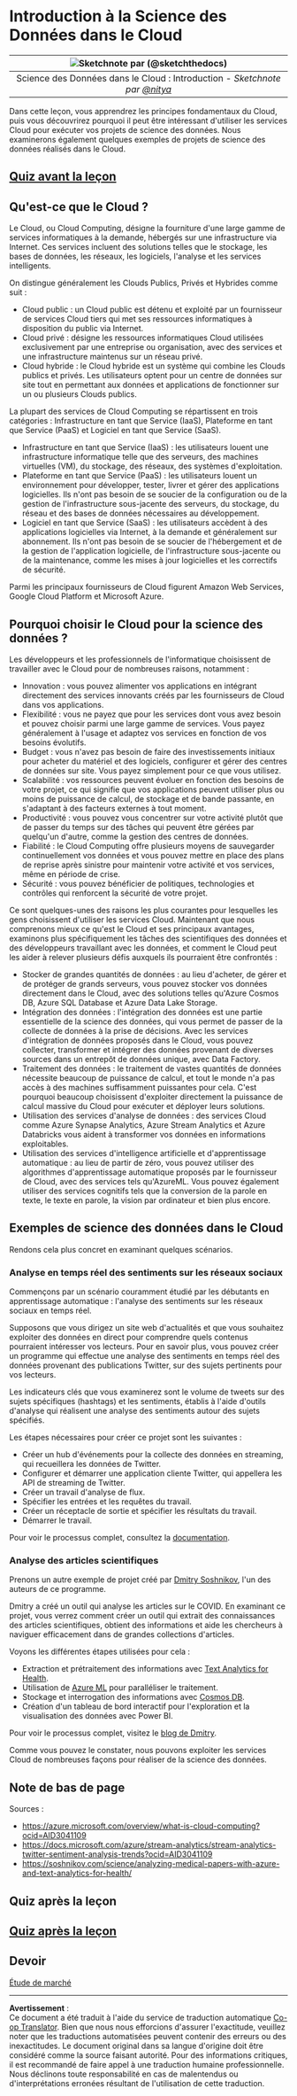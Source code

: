 <!--
CO_OP_TRANSLATOR_METADATA:
{
  "original_hash": "5f8e7cdefa096664ae86f795be571580",
  "translation_date": "2025-09-05T12:18:33+00:00",
  "source_file": "5-Data-Science-In-Cloud/17-Introduction/README.md",
  "language_code": "fr"
}
-->
# Introduction à la Science des Données dans le Cloud

|![ Sketchnote par [(@sketchthedocs)](https://sketchthedocs.dev) ](../../sketchnotes/17-DataScience-Cloud.png)|
|:---:|
| Science des Données dans le Cloud : Introduction - _Sketchnote par [@nitya](https://twitter.com/nitya)_ |

Dans cette leçon, vous apprendrez les principes fondamentaux du Cloud, puis vous découvrirez pourquoi il peut être intéressant d'utiliser les services Cloud pour exécuter vos projets de science des données. Nous examinerons également quelques exemples de projets de science des données réalisés dans le Cloud.

## [Quiz avant la leçon](https://ff-quizzes.netlify.app/en/ds/quiz/32)

## Qu'est-ce que le Cloud ?

Le Cloud, ou Cloud Computing, désigne la fourniture d'une large gamme de services informatiques à la demande, hébergés sur une infrastructure via Internet. Ces services incluent des solutions telles que le stockage, les bases de données, les réseaux, les logiciels, l'analyse et les services intelligents.

On distingue généralement les Clouds Publics, Privés et Hybrides comme suit :

* Cloud public : un Cloud public est détenu et exploité par un fournisseur de services Cloud tiers qui met ses ressources informatiques à disposition du public via Internet.
* Cloud privé : désigne les ressources informatiques Cloud utilisées exclusivement par une entreprise ou organisation, avec des services et une infrastructure maintenus sur un réseau privé.
* Cloud hybride : le Cloud hybride est un système qui combine les Clouds publics et privés. Les utilisateurs optent pour un centre de données sur site tout en permettant aux données et applications de fonctionner sur un ou plusieurs Clouds publics.

La plupart des services de Cloud Computing se répartissent en trois catégories : Infrastructure en tant que Service (IaaS), Plateforme en tant que Service (PaaS) et Logiciel en tant que Service (SaaS).

* Infrastructure en tant que Service (IaaS) : les utilisateurs louent une infrastructure informatique telle que des serveurs, des machines virtuelles (VM), du stockage, des réseaux, des systèmes d'exploitation.
* Plateforme en tant que Service (PaaS) : les utilisateurs louent un environnement pour développer, tester, livrer et gérer des applications logicielles. Ils n'ont pas besoin de se soucier de la configuration ou de la gestion de l'infrastructure sous-jacente des serveurs, du stockage, du réseau et des bases de données nécessaires au développement.
* Logiciel en tant que Service (SaaS) : les utilisateurs accèdent à des applications logicielles via Internet, à la demande et généralement sur abonnement. Ils n'ont pas besoin de se soucier de l'hébergement et de la gestion de l'application logicielle, de l'infrastructure sous-jacente ou de la maintenance, comme les mises à jour logicielles et les correctifs de sécurité.

Parmi les principaux fournisseurs de Cloud figurent Amazon Web Services, Google Cloud Platform et Microsoft Azure.

## Pourquoi choisir le Cloud pour la science des données ?

Les développeurs et les professionnels de l'informatique choisissent de travailler avec le Cloud pour de nombreuses raisons, notamment :

* Innovation : vous pouvez alimenter vos applications en intégrant directement des services innovants créés par les fournisseurs de Cloud dans vos applications.
* Flexibilité : vous ne payez que pour les services dont vous avez besoin et pouvez choisir parmi une large gamme de services. Vous payez généralement à l'usage et adaptez vos services en fonction de vos besoins évolutifs.
* Budget : vous n'avez pas besoin de faire des investissements initiaux pour acheter du matériel et des logiciels, configurer et gérer des centres de données sur site. Vous payez simplement pour ce que vous utilisez.
* Scalabilité : vos ressources peuvent évoluer en fonction des besoins de votre projet, ce qui signifie que vos applications peuvent utiliser plus ou moins de puissance de calcul, de stockage et de bande passante, en s'adaptant à des facteurs externes à tout moment.
* Productivité : vous pouvez vous concentrer sur votre activité plutôt que de passer du temps sur des tâches qui peuvent être gérées par quelqu'un d'autre, comme la gestion des centres de données.
* Fiabilité : le Cloud Computing offre plusieurs moyens de sauvegarder continuellement vos données et vous pouvez mettre en place des plans de reprise après sinistre pour maintenir votre activité et vos services, même en période de crise.
* Sécurité : vous pouvez bénéficier de politiques, technologies et contrôles qui renforcent la sécurité de votre projet.

Ce sont quelques-unes des raisons les plus courantes pour lesquelles les gens choisissent d'utiliser les services Cloud. Maintenant que nous comprenons mieux ce qu'est le Cloud et ses principaux avantages, examinons plus spécifiquement les tâches des scientifiques des données et des développeurs travaillant avec les données, et comment le Cloud peut les aider à relever plusieurs défis auxquels ils pourraient être confrontés :

* Stocker de grandes quantités de données : au lieu d'acheter, de gérer et de protéger de grands serveurs, vous pouvez stocker vos données directement dans le Cloud, avec des solutions telles qu'Azure Cosmos DB, Azure SQL Database et Azure Data Lake Storage.
* Intégration des données : l'intégration des données est une partie essentielle de la science des données, qui vous permet de passer de la collecte de données à la prise de décisions. Avec les services d'intégration de données proposés dans le Cloud, vous pouvez collecter, transformer et intégrer des données provenant de diverses sources dans un entrepôt de données unique, avec Data Factory.
* Traitement des données : le traitement de vastes quantités de données nécessite beaucoup de puissance de calcul, et tout le monde n'a pas accès à des machines suffisamment puissantes pour cela. C'est pourquoi beaucoup choisissent d'exploiter directement la puissance de calcul massive du Cloud pour exécuter et déployer leurs solutions.
* Utilisation des services d'analyse de données : des services Cloud comme Azure Synapse Analytics, Azure Stream Analytics et Azure Databricks vous aident à transformer vos données en informations exploitables.
* Utilisation des services d'intelligence artificielle et d'apprentissage automatique : au lieu de partir de zéro, vous pouvez utiliser des algorithmes d'apprentissage automatique proposés par le fournisseur de Cloud, avec des services tels qu'AzureML. Vous pouvez également utiliser des services cognitifs tels que la conversion de la parole en texte, le texte en parole, la vision par ordinateur et bien plus encore.

## Exemples de science des données dans le Cloud

Rendons cela plus concret en examinant quelques scénarios.

### Analyse en temps réel des sentiments sur les réseaux sociaux

Commençons par un scénario couramment étudié par les débutants en apprentissage automatique : l'analyse des sentiments sur les réseaux sociaux en temps réel.

Supposons que vous dirigez un site web d'actualités et que vous souhaitez exploiter des données en direct pour comprendre quels contenus pourraient intéresser vos lecteurs. Pour en savoir plus, vous pouvez créer un programme qui effectue une analyse des sentiments en temps réel des données provenant des publications Twitter, sur des sujets pertinents pour vos lecteurs.

Les indicateurs clés que vous examinerez sont le volume de tweets sur des sujets spécifiques (hashtags) et les sentiments, établis à l'aide d'outils d'analyse qui réalisent une analyse des sentiments autour des sujets spécifiés.

Les étapes nécessaires pour créer ce projet sont les suivantes :

* Créer un hub d'événements pour la collecte des données en streaming, qui recueillera les données de Twitter.
* Configurer et démarrer une application cliente Twitter, qui appellera les API de streaming de Twitter.
* Créer un travail d'analyse de flux.
* Spécifier les entrées et les requêtes du travail.
* Créer un réceptacle de sortie et spécifier les résultats du travail.
* Démarrer le travail.

Pour voir le processus complet, consultez la [documentation](https://docs.microsoft.com/azure/stream-analytics/stream-analytics-twitter-sentiment-analysis-trends?WT.mc_id=academic-77958-bethanycheum&ocid=AID30411099).

### Analyse des articles scientifiques

Prenons un autre exemple de projet créé par [Dmitry Soshnikov](http://soshnikov.com), l'un des auteurs de ce programme.

Dmitry a créé un outil qui analyse les articles sur le COVID. En examinant ce projet, vous verrez comment créer un outil qui extrait des connaissances des articles scientifiques, obtient des informations et aide les chercheurs à naviguer efficacement dans de grandes collections d'articles.

Voyons les différentes étapes utilisées pour cela :

* Extraction et prétraitement des informations avec [Text Analytics for Health](https://docs.microsoft.com/azure/cognitive-services/text-analytics/how-tos/text-analytics-for-health?WT.mc_id=academic-77958-bethanycheum&ocid=AID3041109).
* Utilisation de [Azure ML](https://azure.microsoft.com/services/machine-learning?WT.mc_id=academic-77958-bethanycheum&ocid=AID3041109) pour paralléliser le traitement.
* Stockage et interrogation des informations avec [Cosmos DB](https://azure.microsoft.com/services/cosmos-db?WT.mc_id=academic-77958-bethanycheum&ocid=AID3041109).
* Création d'un tableau de bord interactif pour l'exploration et la visualisation des données avec Power BI.

Pour voir le processus complet, visitez le [blog de Dmitry](https://soshnikov.com/science/analyzing-medical-papers-with-azure-and-text-analytics-for-health/).

Comme vous pouvez le constater, nous pouvons exploiter les services Cloud de nombreuses façons pour réaliser de la science des données.

## Note de bas de page

Sources :
* https://azure.microsoft.com/overview/what-is-cloud-computing?ocid=AID3041109  
* https://docs.microsoft.com/azure/stream-analytics/stream-analytics-twitter-sentiment-analysis-trends?ocid=AID3041109  
* https://soshnikov.com/science/analyzing-medical-papers-with-azure-and-text-analytics-for-health/  

## Quiz après la leçon

## [Quiz après la leçon](https://ff-quizzes.netlify.app/en/ds/quiz/33)

## Devoir

[Étude de marché](assignment.md)

---

**Avertissement** :  
Ce document a été traduit à l'aide du service de traduction automatique [Co-op Translator](https://github.com/Azure/co-op-translator). Bien que nous nous efforcions d'assurer l'exactitude, veuillez noter que les traductions automatisées peuvent contenir des erreurs ou des inexactitudes. Le document original dans sa langue d'origine doit être considéré comme la source faisant autorité. Pour des informations critiques, il est recommandé de faire appel à une traduction humaine professionnelle. Nous déclinons toute responsabilité en cas de malentendus ou d'interprétations erronées résultant de l'utilisation de cette traduction.